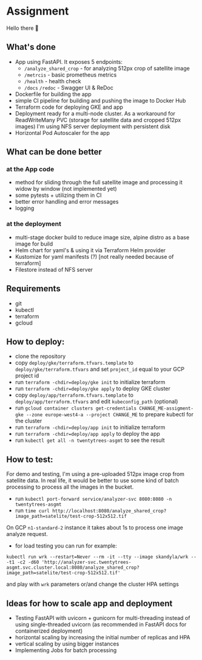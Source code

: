 # Assignment

Hello there 👋

## What's done

- App using FastAPI. It exposes 5 endpoints:
  - ```/analyze_shared_crop``` - for analyzing 512px crop of satellite image
  - ```/metrcis``` - basic prometheus metrics
  - ```/health``` - health check
  - ```/docs``` ```/redoc``` - Swagger UI & ReDoc
- Dockerfile for building the app
- simple CI pipeline for building and pushing the image to Docker Hub
- Terraform code for deploying GKE and app
- Deployment ready for a multi-node cluster. As a workaround for ReadWriteMany PVC (storage for satellite data and cropped 512px images) I'm using NFS server deployment with persistent disk
- Horizontal Pod Autoscaler for the app

## What can be done better

### at the App code
- method for sliding through the full satellite image and processing it widow by window (not implemented yet)
- some pytests + utilizing them in CI
- better error handling and error messages
- logging
### at the deployment
- multi-stage docker build to reduce image size, alpine distro as a base image for build
- Helm chart for yaml's & using it via Terraform Helm provider
- Kustomize for yaml manifests (?) [not really needed because of terraform]
- Filestore instead of NFS server

## Requirements

- git
- kubectl
- terraform
- gcloud

## How to deploy:

- clone the repository
- copy ```deploy/gke/terraform.tfvars.template``` to ```deploy/gke/terraform.tfvars``` and set ```project_id``` equal to your GCP project id
- run ```terraform -chdir=deploy/gke init``` to initialize terraform
- run ```terraform -chdir=deploy/gke apply``` to deploy GKE cluster
- copy ```deploy/app/terraform.tfvars.template``` to ```deploy/app/terraform.tfvars``` and edit ```kubeconfig_path``` (optional)
- run ```gcloud container clusters get-credentials CHANGE_ME-assigment-gke --zone europe-west4-a --project CHANGE_ME``` to prepare kubectl for the cluster
- run ```terraform -chdir=deploy/app init``` to initialize terraform
- run ```terraform -chdir=deploy/app apply``` to deploy the app
- run ```kubectl get all -n twentytrees-asgmt``` to see the result

## How to test:

For demo and testing, I'm using a pre-uploaded 512px image crop from satellite data. In real life, it would be better to use some kind of batch processing to process all the images in the bucket.

- run ```kubectl port-forward service/analyzer-svc 8080:8080 -n twentytrees-asgmt```
- run ```time curl http://localhost:8080/analyze_shared_crop?image_path=satelite/test-crop-512x512.tif```

On GCP ```n1-standard-2``` instance it takes about 1s to process one image analyze request.

- for load testing you can run for example:

```kubectl run wrk --restart=Never --rm -it --tty --image skandyla/wrk -- -t1 -c2 -d60 'http://analyzer-svc.twentytrees-asgmt.svc.cluster.local:8080/analyze_shared_crop?image_path=satelite/test-crop-512x512.tif'```


and play with ```wrk``` parameters or/and change the cluster HPA settings

## Ideas for how to scale app and deployment

- Testing FastAPI with uvicorn + gunicorn for multi-threading instead of using single-threaded uvicorn (as recommended in FastAPI docs for containerized deployment)
- horizontal scaling by increasing the initial number of replicas and HPA
- vertical scaling by using bigger instances
- Implementing Jobs for batch processing
